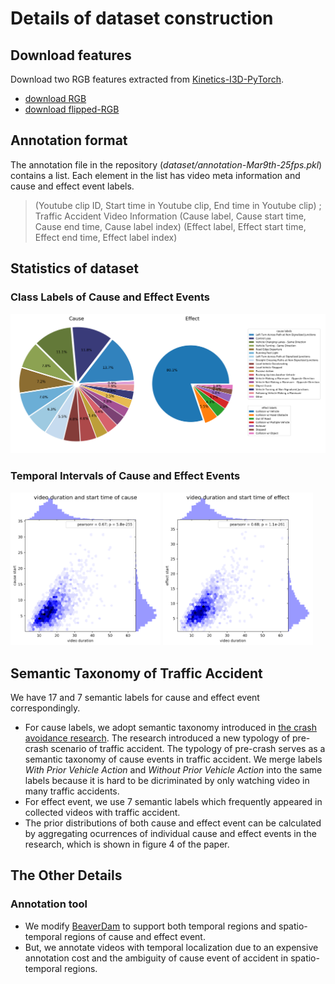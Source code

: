 # Details of dataset construction

## Download features
Download two RGB features extracted from [Kinetics-I3D-PyTorch](https://github.com/rimchang/kinetics-i3d-Pytorch).
- [download RGB](https://www.dropbox.com/s/s3b7r4cpbr6uqd5/i3d-rgb-fps25-Mar9th.pt?dl=0)
- [download flipped-RGB](https://www.dropbox.com/s/0kiikl2yjco0xvn/i3d-rgb-flip-fps25-Mar9th.pt?dl=0)

## Annotation format

The annotation file in the repository (*dataset/annotation-Mar9th-25fps.pkl*) contains a list. Each element in the list has video meta information and cause and effect event labels.

> (Youtube clip ID, Start time in Youtube clip, End time in Youtube clip) ; Traffic Accident Video Information
> (Cause label, Cause start time, Cause end time, Cause label index)
> (Effect label, Effect start time, Effect end time, Effect label index)


## Statistics of dataset
### Class Labels of Cause and Effect Events
<img width="540px" src="../figures/labels.png">

### Temporal Intervals of Cause and Effect Events
<img width="240px" src="../figures/cause_duration.png">
<img width="240px" src="../figures/effect_duration.png">

## Semantic Taxonomy of Traffic Accident
We have 17 and 7 semantic labels for cause and effect event correspondingly.

- For cause labels, we adopt semantic taxonomy introduced in [the crash avoidance research](https://rosap.ntl.bts.gov/view/dot/6281). The research introduced a new typology of pre-crash scenario of traffic accident. The typology of pre-crash serves as a semantic taxonomy of cause events in traffic accident. We merge labels *With Prior Vehicle Action* and *Without Prior Vehicle Action* into the same labels because it is hard to be dicriminated by only watching video in many traffic accidents.
- For effect event, we use 7 semantic labels which frequently appeared in collected videos with traffic accident.
- The prior distributions of both cause and effect event can be calculated by aggregating ocurrences of individual cause and effect events in the research, which is shown in figure 4 of the paper.



## The Other Details
### Annotation tool
- We modify [BeaverDam](https://github.com/antingshen/BeaverDam) to support both temporal regions and spatio-temporal regions of cause and effect event.
- But, we annotate videos with temporal localization due to an expensive annotation cost and the ambiguity of cause event of accident in spatio-temporal regions.
